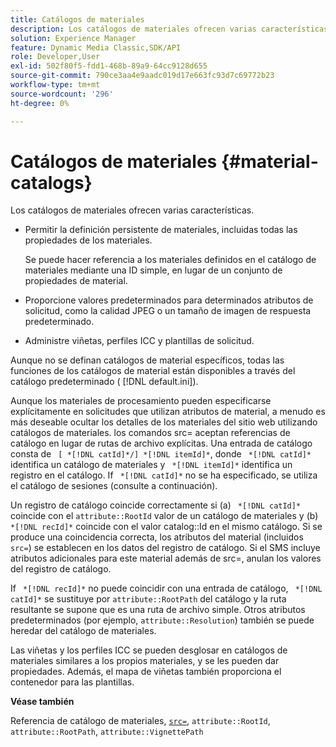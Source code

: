 ```yaml
---
title: Catálogos de materiales
description: Los catálogos de materiales ofrecen varias características.
solution: Experience Manager
feature: Dynamic Media Classic,SDK/API
role: Developer,User
exl-id: 502f80f5-fdd1-468b-89a9-64cc9128d655
source-git-commit: 790ce3aa4e9aadc019d17e663fc93d7c69772b23
workflow-type: tm+mt
source-wordcount: '296'
ht-degree: 0%

---
```


# Catálogos de materiales {#material-catalogs}

Los catálogos de materiales ofrecen varias características.

* Permitir la definición persistente de materiales, incluidas todas las propiedades de los materiales.

   Se puede hacer referencia a los materiales definidos en el catálogo de materiales mediante una ID simple, en lugar de un conjunto de propiedades de material.
* Proporcione valores predeterminados para determinados atributos de solicitud, como la calidad JPEG o un tamaño de imagen de respuesta predeterminado.
* Administre viñetas, perfiles ICC y plantillas de solicitud.

Aunque no se definan catálogos de material específicos, todas las funciones de los catálogos de material están disponibles a través del catálogo predeterminado ( [!DNL default.ini]).

Aunque los materiales de procesamiento pueden especificarse explícitamente en solicitudes que utilizan atributos de material, a menudo es más deseable ocultar los detalles de los materiales del sitio web utilizando catálogos de materiales. los comandos src= aceptan referencias de catálogo en lugar de rutas de archivo explícitas. Una entrada de catálogo consta de ` [ *[!DNL catId]*/] *[!DNL itemId]*`, donde ` *[!DNL catId]*` identifica un catálogo de materiales y ` *[!DNL itemId]*` identifica un registro en el catálogo. If ` *[!DNL catId]*` no se ha especificado, se utiliza el catálogo de sesiones (consulte a continuación).

Un registro de catálogo coincide correctamente si (a) ` *[!DNL catId]*` coincide con el `attribute::RootId` valor de un catálogo de materiales y (b) ` *[!DNL recId]*` coincide con el valor catalog::Id en el mismo catálogo. Si se produce una coincidencia correcta, los atributos del material (incluidos `src=`) se establecen en los datos del registro de catálogo. Si el SMS incluye atributos adicionales para este material además de src=, anulan los valores del registro de catálogo.

If ` *[!DNL recId]*` no puede coincidir con una entrada de catálogo, ` *[!DNL catId]*` se sustituye por `attribute::RootPath` del catálogo y la ruta resultante se supone que es una ruta de archivo simple. Otros atributos predeterminados (por ejemplo, `attribute::Resolution`) también se puede heredar del catálogo de materiales.

Las viñetas y los perfiles ICC se pueden desglosar en catálogos de materiales similares a los propios materiales, y se les pueden dar propiedades. Además, el mapa de viñetas también proporciona el contenedor para las plantillas.

**Véase también**

Referencia de catálogo de materiales, [ `src=`](../../../../../../ir-api/http-protocol/image-rendering-api-ref/c-ir-http-protocol-ref/c-ir-http-protocol-command-reference/r-ir-src.md#reference-62c98abad22149d68d405ed6aaff8272), `attribute::RootId`, `attribute::RootPath`, `attribute::VignettePath`
